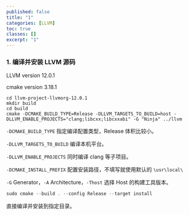 ```yaml
---
published: false
title: "1"
categories: [LLVM]
toc: true
classes: []
excerpt: "1"
---
```


<!--

### 1. 编译并安装 LLVM 源码

LLVM version 12.0.1

cmake version 3.18.1

以管理员身份运行 PowerShell。
    

```powershell
cd llvm-project-llvmorg-12.0.1
mkdir build
cd build
cmake -DCMAKE_BUILD_TYPE=Release -DLLVM_TARGETS_TO_BUILD=host -DLLVM_ENABLE_PROJECTS="clang;libcxx;libcxxabi" -DCMAKE_INSTALL_PREFIX="D:/LLVM12/" -G "Visual Studio 16 2019" -A x64 -Thost=x64 ..\llvm
```

`-DCMAKE_BUILD_TYPE` 指定编译配置类型，Release 体积比较小。

`-DLLVM_TARGETS_TO_BUILD` 编译本机平台。

`-DLLVM_ENABLE_PROJECTS` 同时编译 clang 等子项目。

`-DCMAKE_INSTALL_PREFIX` 配置安装路径

`-G` Generator，`-A` Architecture，`-Thost` 选择 Host 的构建工具版本。
    
> 不过需要注意的是，windows 下 `-DCMAKE_BUILD_TYPE=Release` 并不生效，需要在 `build` 的时候手动指定。



```powershell
cmake --build . --config Release --target install
```

直接编译并安装到指定目录。



将 `<install dir>/bin` 和 `<install dir>/bin/llvm-config.exe` 加入到环境变量中。



### 2. 配置项目

-->

### 1. 编译并安装 LLVM 源码

LLVM version 12.0.1

cmake version 3.18.1

```shell
cd llvm-project-llvmorg-12.0.1
mkdir build
cd build
cmake -DCMAKE_BUILD_TYPE=Release -DLLVM_TARGETS_TO_BUILD=host -DLLVM_ENABLE_PROJECTS="clang;libcxx;libcxxabi" -G "Ninja" ../llvm
```

`-DCMAKE_BUILD_TYPE` 指定编译配置类型，Release 体积比较小。

`-DLLVM_TARGETS_TO_BUILD` 编译本机平台。

`-DLLVM_ENABLE_PROJECTS` 同时编译 clang 等子项目。

`-DCMAKE_INSTALL_PREFIX` 配置安装路径，不填写就使用默认的 `\usr\local\`

`-G` Generator，`-A` Architecture，`-Thost` 选择 Host 的构建工具版本。



```powershell
sudo cmake --build . --config Release --target install
```

直接编译并安装到指定目录。



